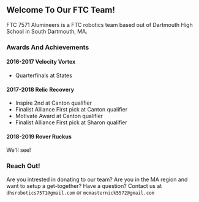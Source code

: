 ## Welcome To Our FTC Team!

FTC 7571 Alumineers is a FTC robotics team based out of Dartmouth High School in South Dartmouth, MA. 

### Awards And Achievements

#### 2016-2017 Velocity Vortex
- Quarterfinals at States

#### 2017-2018 Relic Recovery
- Inspire 2nd at Canton qualifier
- Finalist Alliance First pick at Canton qualifier
- Motivate Award at Canton qualifier
- Finalist Alliance First pick at Sharon qualifier

#### 2018-2019 Rover Ruckus
We'll see!

### Reach Out!

Are you intrested in donating to our team? Are you in the MA region and want to setup a get-together? Have a question? Contact us at ```dhsrobotics7571@gmail.com``` or ```mcmasternick5572@gmail.com```

